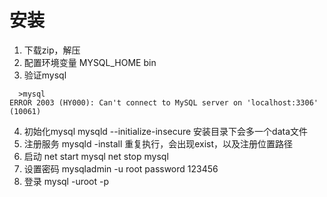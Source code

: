 # 安装
1. 下载zip，解压
2. 配置环境变量
   MYSQL_HOME  bin
3. 验证mysql
 ```
   >mysql
ERROR 2003 (HY000): Can't connect to MySQL server on 'localhost:3306' (10061)
```
4. 初始化mysql
   mysqld --initialize-insecure
   安装目录下会多一个data文件
5. 注册服务
   mysqld -install
   重复执行，会出现exist，以及注册位置路径 
6. 启动
   net start mysql
   net stop mysql
7. 设置密码
   mysqladmin -u root password 123456
8. 登录
   mysql -uroot -p